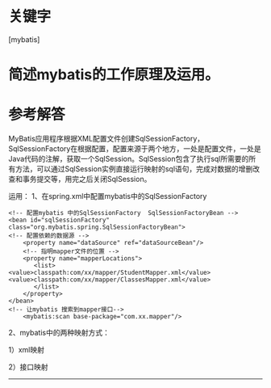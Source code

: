 # 关键字

 \[mybatis\] 


# 简述mybatis的工作原理及运用。


# 参考解答

 MyBatis应用程序根据XML配置文件创建SqlSessionFactory，SqlSessionFactory在根据配置，配置来源于两个地方，一处是配置文件，一处是Java代码的注解，获取一个SqlSession。SqlSession包含了执行sql所需要的所有方法，可以通过SqlSession实例直接运行映射的sql语句，完成对数据的增删改查和事务提交等，用完之后关闭SqlSession。
 
 运用：
 1、在spring.xml中配置mybatis中的SqlSessionFactory
 

```
<!-- 配置mybatis 中的SqlSessionFactory  SqlSessionFactoryBean -->
<bean id="sqlSessionFactory" class="org.mybatis.spring.SqlSessionFactoryBean">
<!-- 配置依赖的数据源 -->
	<property name="dataSource" ref="dataSourceBean"/>
	<!-- 指明mapper文件的位置 -->
	<property name="mapperLocations">
	   <list>				   	<value>classpath:com/xx/mapper/StudentMapper.xml</value>				<value>classpath:com/xx/mapper/ClassesMapper.xml</value>
	   </list>
	</property>
</bean>
<!-- 让mybatis 搜索到mapper接口-->
	<mybatis:scan base-package="com.xx.mapper"/>
```
2、mybatis中的两种映射方式：

1）xml映射


2）接口映射





 
 ---



